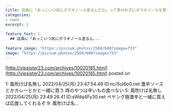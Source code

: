 ```yaml
---
title: 店員に「あっこいつ尻にボラギノール塗るんだな」って思われずにボラギノールを買う方法
categories:
- news
excerpt: |
  
feature_text: |
  ## 店員に「あっこいつ尻にボラギノール塗るん...
  
feature_image: "https://picsum.photos/2560/600?image=733"
image: "https://picsum.photos/2560/600?image=733"
---
```


[http://vipsister23.com/archives/10020185.html](http://vipsister23.com/archives/10020185.html)
posted on 

<!--more-->

1: 風吹けば名無し 2022/04/25(月) 23:47:54.49 ID:nc/5uI6o0.net 激辛ソースとかカレーとかと一緒に買う 痔のやつは辛いもの食べない 5: 風吹けば名無し 2022/04/25(月) 23:49:26.41 ID:sWdq4Fy30.net ペヤング極激辛と一緒に買えば応援してくれるぞ 9: 風吹けば名...

